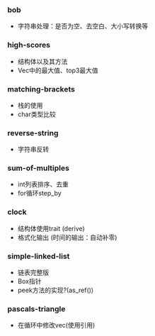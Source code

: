 ### bob

- 字符串处理：是否为空、去空白、大小写转换等

### high-scores

- 结构体以及其方法
- Vec中的最大值、top3最大值

### matching-brackets

- 栈的使用
- char类型比较

### reverse-string

- 字符串反转

### sum-of-multiples

- int列表排序、去重
- for循环step_by

### clock

- 结构体使用trait (derive)
- 格式化输出 (时间的输出：自动补零)

### simple-linked-list

- 链表完整版
- Box指针
- peek方法的实现?(as_ref())

### pascals-triangle

- 在循环中修改vec(使用引用)